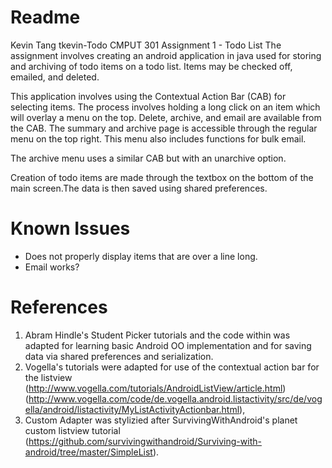 Readme
==============
Kevin Tang
tkevin-Todo
CMPUT 301 Assignment 1 - Todo List
The assignment involves creating an android application in java used for storing and archiving of todo items on a todo list. Items may be checked off, emailed, and deleted.

This application involves using the Contextual Action Bar (CAB) for selecting items. The process involves holding a long click on an item which will overlay a menu on the top. Delete, archive, and email are available from the CAB. The summary and archive page is accessible through the regular menu on the top right. This menu also includes functions for bulk email.

The archive menu uses a similar CAB but with an unarchive option. 

Creation of todo items are made through the textbox on the bottom of the main screen.The data is then saved using shared preferences.

Known Issues
==============
- Does not properly display items that are over a line long.
- Email works?

References
==============

1. Abram Hindle's Student Picker tutorials and the code within was adapted for learning basic Android OO implementation and for saving data via shared preferences and serialization.
2. Vogella's tutorials were adapted for use of the contextual action bar for the listview (http://www.vogella.com/tutorials/AndroidListView/article.html) (http://www.vogella.com/code/de.vogella.android.listactivity/src/de/vogella/android/listactivity/MyListActivityActionbar.html),
3. Custom Adapter was stylizied after SurvivingWithAndroid's planet custom listview tutorial (https://github.com/survivingwithandroid/Surviving-with-android/tree/master/SimpleList).

